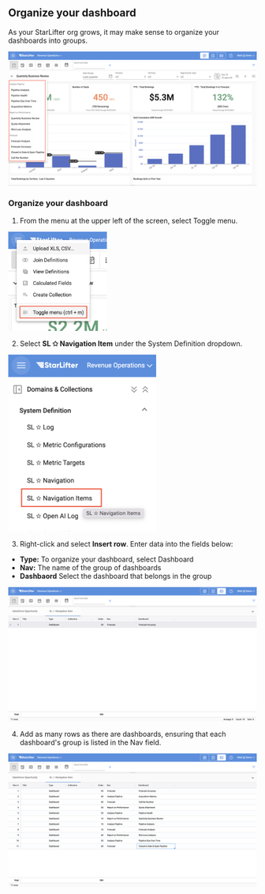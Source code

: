 ## Organize your dashboard

As your StarLifter org grows, it may make sense to organize your dashboards into groups.

<img src="../assets/dashboard_organization01.png"  style="width:800px" class="border"></img>

### Organize your dashboard

1. From the menu at the upper left of the screen, select Toggle menu.

<img src="../assets/dashboard_organization02.png"  style="width:200px" class="border"></img>

2. Select **SL ✩ Navigation Item** under the System Definition dropdown.

<img src="../assets/dashboard_organization03.png"  style="width:300px" class="border"></img>

3. Right-click and select **Insert row**. Enter data into the fields below:

* **Type:** To organize your dashboard, select Dashboard
* **Nav:** The name of the group of dashboards
* **Dashbaord** Select the dashboard that belongs in the group

<img src="../assets/dashboard_organization04.png"  style="width:800px" class="border"></img>

4. Add as many rows as there are dashboards, ensuring that each dashboard's group is listed in the Nav field.

<img src="../assets/dashboard_organization05.png"  style="width:800px" class="border"></img>


